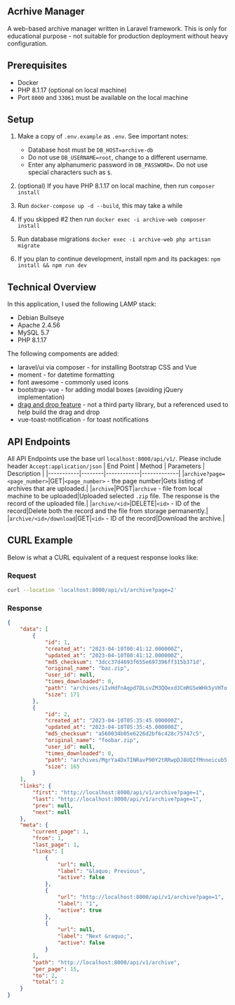 ## Acrhive Manager
A web-based archive manager written in Laravel framework. This is only for educational purpose - not suitable for production deployment without heavy configuration.

## Prerequisites
- Docker
- PHP 8.1.17 (optional on local machine)
- Port `8000` and `33061` must be available on the local machine

## Setup
1. Make a copy of `.env.example` as `.env`. See important notes:
    - Database host must be `DB_HOST=archive-db`
    - Do not use `DB_USERNAME=root`, change to a different username.
    - Enter any alphanumeric password in `DB_PASSWORD=`. Do not use special characters such as `$`.

2. (optional) If you have PHP 8.1.17 on local machine, then run `composer install`

3. Run `docker-compose up -d --build`, this may take a while

4. If you skipped #2 then run `docker exec -i archive-web composer install`

5. Run database migrations `docker exec -i archive-web php artisan migrate`

6. If you plan to continue development, install npm and its packages: `npm install && npm run dev`

## Technical Overview
In this application, I used the following LAMP stack:
- Debian Bullseye
- Apache 2.4.56
- MySQL 5.7
- PHP 8.1.17

The following compoments are added:
- laravel/ui via composer - for installing Bootstrap CSS and Vue
- moment - for datetime formatting
- font awesome - commonly used icons
- bootstrap-vue - for adding modal boxes (avoiding jQuery implementation)
- [drag and drop feature](https://blog.logrocket.com/customizing-drag-drop-file-uploading-vue/) - not a third party library, but a referenced used to help build the drag and drop
- vue-toast-notification - for toast notifications

## API Endpoints
All API Endpoints use the base url `localhost:8000/api/v1/`. Please include header `Accept:application/json`
| End Point | Method | Parameters | Description |
|-----------|--------|------------|-------------|
|`archive?page=<page_number>`|GET|`<page_number>` - the page number|Gets listing of archives that are uploaded.|
|`archive`|POST|`archive` - file from local machine to be uploaded|Uploaded selected `.zip` file. The response is the record of the uploaded file.|
|`archive/<id>`|DELETE|`<id>` - ID of the record|Delete both the record and the file from storage permanently.|
|`archive/<id>/download`|GET|`<id>` - ID of the record|Download the archive.|

## CURL Example
Below is what a CURL equivalent of a request response looks like:

### Request
```sh
curl --location 'localhost:8000/api/v1/archive?page=2'
```

### Response
```json
{
    "data": [
        {
            "id": 1,
            "created_at": "2023-04-10T00:41:12.000000Z",
            "updated_at": "2023-04-10T00:41:12.000000Z",
            "md5_checksum": "3dcc37d4693f655e697396ff315b371d",
            "original_name": "baz.zip",
            "user_id": null,
            "times_downloaded": 0,
            "path": "archives/iIvHdfnAqpd7DLsvZM3QOexdJCmRG5eWHk5yVHTo.zip",
            "size": 171
        },
        {
            "id": 2,
            "created_at": "2023-04-10T05:35:45.000000Z",
            "updated_at": "2023-04-10T05:35:45.000000Z",
            "md5_checksum": "a560034b05e6226d2bf6c428c75747c5",
            "original_name": "foobar.zip",
            "user_id": null,
            "times_downloaded": 0,
            "path": "archives/MgrYa4DxTINRavP90Y2tRRwpDJ8UQIfMnneicub5.zip",
            "size": 165
        }
    ],
    "links": {
        "first": "http://localhost:8000/api/v1/archive?page=1",
        "last": "http://localhost:8000/api/v1/archive?page=1",
        "prev": null,
        "next": null
    },
    "meta": {
        "current_page": 1,
        "from": 1,
        "last_page": 1,
        "links": [
            {
                "url": null,
                "label": "&laquo; Previous",
                "active": false
            },
            {
                "url": "http://localhost:8000/api/v1/archive?page=1",
                "label": "1",
                "active": true
            },
            {
                "url": null,
                "label": "Next &raquo;",
                "active": false
            }
        ],
        "path": "http://localhost:8000/api/v1/archive",
        "per_page": 15,
        "to": 2,
        "total": 2
    }
}

```
